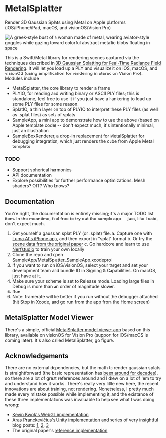 # MetalSplatter
Render 3D Gaussian Splats using Metal on Apple platforms (iOS/iPhone/iPad, macOS, and visionOS/Vision Pro)

![A greek-style bust of a woman made of metal, wearing aviator-style goggles while gazing toward colorful abstract metallic blobs floating in space](http://metalsplatter.com/hero.640.jpg)

This is a Swift/Metal library for rendering scenes captured via the techniques described in [3D Gaussian Splatting for Real-Time Radiance Field Rendering](https://repo-sam.inria.fr/fungraph/3d-gaussian-splatting/). It will let you load up a PLY and visualize it on iOS, macOS, and visionOS (using amplification for rendering in stereo on Vision Pro). Modules include
* MetalSplatter, the core library to render a frame
* PLYIO, for reading and writing binary or ASCII PLY files; this is standalone, feel free to use it if you just have a hankering to load up some PLY files for some reason.
* SplatIO, a thin layer on top of PLYIO to interpret these PLY files (as well as .splat files) as sets of splats
* SampleApp, a mini app to demonstrate how to use the above (based on Apple template code) -- don't expect much, it's intentionally minimal, just an illustration
* SampleBoxRenderer, a drop-in replacement for MetalSplatter for debugging integration, which just renders the cube from Apple Metal template

### TODO

* Support spherical harmonics
* API documentation
* Explore possibilities for further performance optimizations. Mesh shaders? OIT? Who knows?

## Documentation

You're right, the documentation is entirely missing; it's a major TODO list item. In the meantime, feel free to try out the sample app -- just, like I said, don't expect much.

1. Get yourself a gaussian splat PLY (or .splat) file.
   a. Capture one with [Luma AI's iPhone app](https://apps.apple.com/us/app/luma-ai/id1615849914), and then export in "splat" format
   b. Or try the [scene data from the original paper](https://repo-sam.inria.fr/fungraph/3d-gaussian-splatting/)
   c. Go hardcore and learn to use [Nerfstudio](https://docs.nerf.studio/nerfology/methods/splat.html) to train your own locally
2. Clone the repo and open SampleApp/MetalSplatter_SampleApp.xcodeproj
3. If you want to run on iOS/visionOS, select your target and set your development team and bundle ID in Signing & Capabilities. On macOS, just have at it.
4. Make sure your scheme is set to Release mode. Loading large files in Debug is more than an order of magnitude slower.
5. Run
6. Note: framerate will be better if you run without the debugger attached (hit Stop in Xcode, and go run from the app from the Home screen)

## MetalSplatter Model Viewer

There's a simple, official [MetalSplatter model viewer app](https://apps.apple.com/us/app/metalsplatter/id6476895334) based on this library,
available on visionOS for Vision Pro (support for iOS/macOS is coming later). It's also called MetalSplatter, go figure.

## Acknowledgements

There are no external dependencies, but the math to render gaussian splats is straightforward (the basic representation has [been around for decades](https://en.wikipedia.org/wiki/Gaussian_splatting)), so there are a lot of great references around and I drew on a lot of 'em to try and understand how it works. There's really very little new here, the recent innovations are about training, not rendering. Nonetheless, I pretty much made every mistake possible while implementing it, and the existance of these three implementations was invaluable to help see what I was doing wrong:
* [Kevin Kwok's WebGL implementation](https://github.com/antimatter15/splat)
* [Aras Pranckevičius's Unity implementation](https://github.com/aras-p/UnityGaussianSplatting) and series of very insightful blog posts: [1](https://aras-p.info/blog/2023/09/05/Gaussian-Splatting-is-pretty-cool/), [2](https://aras-p.info/blog/2023/09/13/Making-Gaussian-Splats-smaller/), [3](https://aras-p.info/blog/2023/09/27/Making-Gaussian-Splats-more-smaller/)
* The original paper's [reference implementation](https://github.com/graphdeco-inria/gaussian-splatting)
